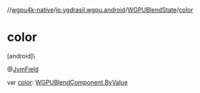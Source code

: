 //[wgpu4k-native](../../../index.md)/[io.ygdrasil.wgpu.android](../index.md)/[WGPUBlendState](index.md)/[color](color.md)

# color

[android]\

@[JvmField](https://kotlinlang.org/api/core/kotlin-stdlib/kotlin.jvm/-jvm-field/index.html)

var [color](color.md): [WGPUBlendComponent.ByValue](../-w-g-p-u-blend-component/-by-value/index.md)